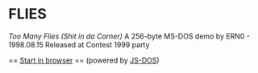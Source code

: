 # FLIES 
*Too Many Flies (Shit in da Corner)*
A 256-byte MS-DOS demo by ERN0 - 1998.08.15
Released at Contest 1999 party

== [Start in browser](https://ern0.github.io/256byte-too_many_flies/) ==
(powered by [JS-DOS](https://js-dos.com/))
